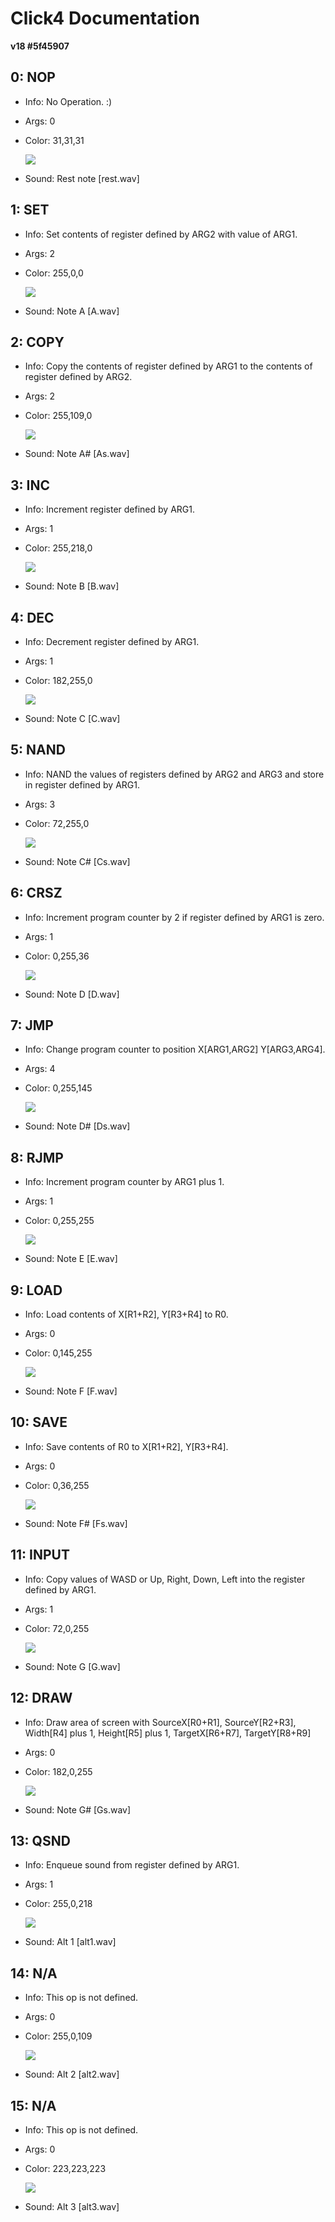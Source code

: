 # Click4 Documentation

__v18 #5f45907__

## 0: NOP

* Info: No Operation. :)
* Args: 0
* Color: 31,31,31

  ![](https://www.thecolorapi.com/id?rgb=rgb(31,31,31)&format=svg)
* Sound: Rest note [rest.wav]

## 1: SET

* Info: Set contents of register defined by ARG2 with value of ARG1.
* Args: 2
* Color: 255,0,0

  ![](https://www.thecolorapi.com/id?rgb=rgb(255,0,0)&format=svg)
* Sound: Note A [A.wav]

## 2: COPY

* Info: Copy the contents of register defined by ARG1 to the contents of register defined by ARG2.
* Args: 2
* Color: 255,109,0

  ![](https://www.thecolorapi.com/id?rgb=rgb(255,109,0)&format=svg)
* Sound: Note A# [As.wav]

## 3: INC

* Info: Increment register defined by ARG1.
* Args: 1
* Color: 255,218,0

  ![](https://www.thecolorapi.com/id?rgb=rgb(255,218,0)&format=svg)
* Sound: Note B [B.wav]

## 4: DEC

* Info: Decrement register defined by ARG1.
* Args: 1
* Color: 182,255,0

  ![](https://www.thecolorapi.com/id?rgb=rgb(182,255,0)&format=svg)
* Sound: Note C [C.wav]

## 5: NAND

* Info: NAND the values of registers defined by ARG2 and ARG3 and store in register defined by ARG1.
* Args: 3
* Color: 72,255,0

  ![](https://www.thecolorapi.com/id?rgb=rgb(72,255,0)&format=svg)
* Sound: Note C# [Cs.wav]

## 6: CRSZ

* Info: Increment program counter by 2 if register defined by ARG1 is zero.
* Args: 1
* Color: 0,255,36

  ![](https://www.thecolorapi.com/id?rgb=rgb(0,255,36)&format=svg)
* Sound: Note D [D.wav]

## 7: JMP

* Info: Change program counter to position X[ARG1,ARG2] Y[ARG3,ARG4].
* Args: 4
* Color: 0,255,145

  ![](https://www.thecolorapi.com/id?rgb=rgb(0,255,145)&format=svg)
* Sound: Note D# [Ds.wav]

## 8: RJMP

* Info: Increment program counter by ARG1 plus 1.
* Args: 1
* Color: 0,255,255

  ![](https://www.thecolorapi.com/id?rgb=rgb(0,255,255)&format=svg)
* Sound: Note E [E.wav]

## 9: LOAD

* Info: Load contents of X[R1+R2], Y[R3+R4] to R0.
* Args: 0
* Color: 0,145,255

  ![](https://www.thecolorapi.com/id?rgb=rgb(0,145,255)&format=svg)
* Sound: Note F [F.wav]

## 10: SAVE

* Info: Save contents of R0 to X[R1+R2], Y[R3+R4].
* Args: 0
* Color: 0,36,255

  ![](https://www.thecolorapi.com/id?rgb=rgb(0,36,255)&format=svg)
* Sound: Note F# [Fs.wav]

## 11: INPUT

* Info: Copy values of WASD or Up, Right, Down, Left into the register defined by ARG1.
* Args: 1
* Color: 72,0,255

  ![](https://www.thecolorapi.com/id?rgb=rgb(72,0,255)&format=svg)
* Sound: Note G [G.wav]

## 12: DRAW

* Info: Draw area of screen with SourceX[R0+R1], SourceY[R2+R3], Width[R4] plus 1, Height[R5] plus 1, TargetX[R6+R7], TargetY[R8+R9]
* Args: 0
* Color: 182,0,255

  ![](https://www.thecolorapi.com/id?rgb=rgb(182,0,255)&format=svg)
* Sound: Note G# [Gs.wav]

## 13: QSND

* Info: Enqueue sound from register defined by ARG1.
* Args: 1
* Color: 255,0,218

  ![](https://www.thecolorapi.com/id?rgb=rgb(255,0,218)&format=svg)
* Sound: Alt 1 [alt1.wav]

## 14: N/A

* Info: This op is not defined.
* Args: 0
* Color: 255,0,109

  ![](https://www.thecolorapi.com/id?rgb=rgb(255,0,109)&format=svg)
* Sound: Alt 2 [alt2.wav]

## 15: N/A

* Info: This op is not defined.
* Args: 0
* Color: 223,223,223

  ![](https://www.thecolorapi.com/id?rgb=rgb(223,223,223)&format=svg)
* Sound: Alt 3 [alt3.wav]

